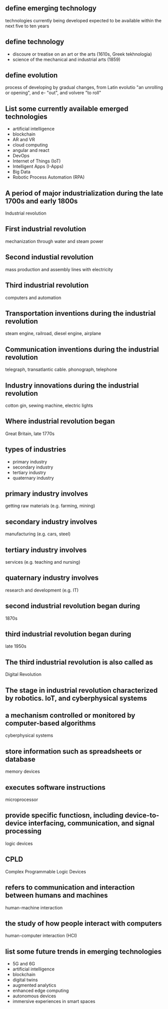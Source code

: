 ## define emerging technology

technologies currently being developed expected to be available within the next five to ten years

## define technology

- discoure or treatise on an art or the arts (1610s, Greek tekhnologia)
- science of the mechanical and industrial arts (1859)

## define evolution

process of developing by gradual changes, from Latin evolutio "an unrolling or opening", and e- "out", and volvere "to roll"

## List some currently available emerged technologies

- artificial intelligence
- blockchain
- AR and VR
- cloud computing 
- angular and react
- DevOps
- Internet of Things (IoT)
- Intelligent Apps (I-Apps)
- Big Data
- Robotic Process Automation (RPA)

## A period of major industrialization during the late 1700s and early 1800s

Industrial revolution

## First industrial revolution

mechanization through water and steam power

## Second industial revolution

mass production and assembly lines with electricity

## Third industrial revolution

computers and automation

## Transportation inventions during the industrial revolution

steam engine, railroad, diesel engine, airplane

## Communication inventions during the industrial revolution

telegraph, transatlantic cable. phonograph, telephone

## Industry innovations during the industrial revolution

cotton gin, sewing machine, electric lights

## Where industrial revolution began

Great Britain, late 1770s

## types of industries

- primary industry
- secondary industry
- tertiary industry
- quaternary industry

## primary industry involves

getting raw materials (e.g. farming, mining)

## secondary industry involves

manufacturing (e.g. cars, steel)

## tertiary industry involves

services (e.g. teaching and nursing)

## quaternary industry involves

research and development (e.g. IT)

## second industrial revolution began during

1870s

## third industrial revolution began during

late 1950s

## The third industrial revolution is also called as

Digital Revolution

## The stage in industrial revolution characterized by robotics. IoT, and cyberphysical systems

## a mechanism controlled or monitored by computer-based algorithms

cyberphysical systems

## store information such as spreadsheets or database

memory devices

## executes software instructions

microprocessor

## provide specific functiosn, including device-to-device interfacing, communication, and signal processing

logic devices

## CPLD

Complex Programmable Logic Devices

## refers to communication and interaction between humans and machines

human-machine interaction

## the study of how people interact with computers

human-computer interaction (HCI)

## list some future trends in emerging technologies

- 5G and 6G
- artificial intelligence
- blockchain
- digital twins
- augmented analytics
- enhanced edge computing
- autonomous devices
- immersive experiences in smart spaces
